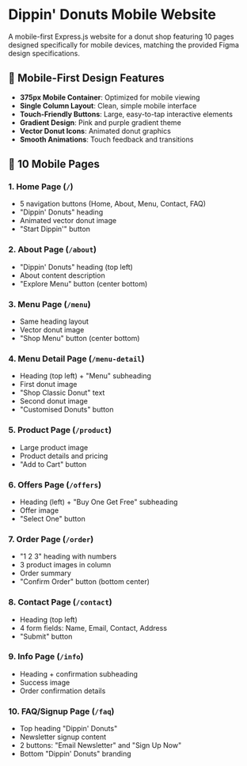 # Dippin' Donuts Mobile Website

A mobile-first Express.js website for a donut shop featuring 10 pages designed specifically for mobile devices, matching the provided Figma design specifications.

## 📱 Mobile-First Design Features

- **375px Mobile Container**: Optimized for mobile viewing
- **Single Column Layout**: Clean, simple mobile interface
- **Touch-Friendly Buttons**: Large, easy-to-tap interactive elements
- **Gradient Design**: Pink and purple gradient theme
- **Vector Donut Icons**: Animated donut graphics
- **Smooth Animations**: Touch feedback and transitions

## 🍩 10 Mobile Pages

### 1. **Home Page** (`/`)
- 5 navigation buttons (Home, About, Menu, Contact, FAQ)
- "Dippin' Donuts" heading
- Animated vector donut image
- "Start Dippin'" button

### 2. **About Page** (`/about`)
- "Dippin' Donuts" heading (top left)
- About content description
- "Explore Menu" button (center bottom)

### 3. **Menu Page** (`/menu`)
- Same heading layout
- Vector donut image
- "Shop Menu" button (center bottom)

### 4. **Menu Detail Page** (`/menu-detail`)
- Heading (top left) + "Menu" subheading
- First donut image
- "Shop Classic Donut" text
- Second donut image
- "Customised Donuts" button

### 5. **Product Page** (`/product`)
- Large product image
- Product details and pricing
- "Add to Cart" button

### 6. **Offers Page** (`/offers`)
- Heading (left) + "Buy One Get Free" subheading
- Offer image
- "Select One" button

### 7. **Order Page** (`/order`)
- "1 2 3" heading with numbers
- 3 product images in column
- Order summary
- "Confirm Order" button (bottom center)

### 8. **Contact Page** (`/contact`)
- Heading (top left)
- 4 form fields: Name, Email, Contact, Address
- "Submit" button

### 9. **Info Page** (`/info`)
- Heading + confirmation subheading
- Success image
- Order confirmation details

### 10. **FAQ/Signup Page** (`/faq`)
- Top heading "Dippin' Donuts"
- Newsletter signup content
- 2 buttons: "Email Newsletter" and "Sign Up Now"
- Bottom "Dippin' Donuts" branding

